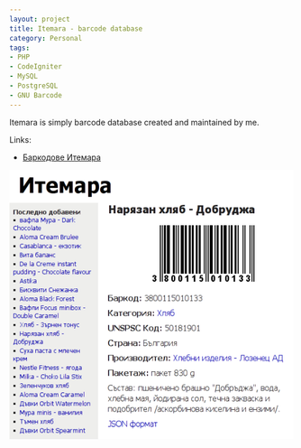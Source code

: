 ```yaml
---
layout: project
title: Itemara - barcode database
category: Personal
tags:
- PHP
- CodeIgniter
- MySQL
- PostgreSQL
- GNU Barcode
---
```


Itemara is simply barcode database created and maintained by me.

Links:

* [Баркодове Итемара](http://barcode.bazadanni.com)

![Screenshot](/img/itemara.bazadanni.com.png)
